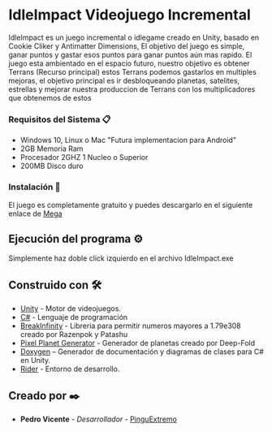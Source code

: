 # IdleImpact Videojuego Incremental

IdleImpact es un juego incremental o idlegame creado en Unity, basado en Cookie Cliker y Antimatter Dimensions, El objetivo del juego es simple, ganar puntos y gastar esos puntos para ganar puntos aún mas rapido. El juego esta ambientado en el espacio futuro, nuestro objetivo es obtener Terrans (Recurso principal) estos Terrans podemos gastarlos en multiples mejoras, el objetivo principal es ir desbloqueando planetas, satelites, estrellas y mejorar nuestra produccion de Terrans con los multiplicadores que obtenemos de estos


### Requisitos del Sistema 📋

* Windows 10, Linux o Mac "Futura implementacion para Android"
* 2GB Memoria Ram
* Procesador 2GHZ 1 Nucleo o Superior
* 200MB Disco duro

### Instalación 🔧

El juego es completamente gratuito y puedes descargarlo en el siguiente enlace de [Mega](https://mega.nz/file/uIZ3RYDL#wc_0JNYEfVCc_KEJ5ghT9bEt3MSrHYmN-4xwXveGa3Y)

## Ejecución del programa ⚙️

Simplemente haz doble click izquierdo en el archivo IdleImpact.exe

## Construido con 🛠️

* [Unity](https://unity.com) - Motor de videojuegos.
* [C#](https://www.flaticon.es) - Lenguaje de programación
* [BreakInfinity](https://github.com/Razenpok/BreakInfinity.cs) - Libreria para permitir numeros mayores a 1.79e308 creado por Razenpok y Patashu
* [Pixel Planet Generator](https://deep-fold.itch.io/pixel-planet-generator) - Generador de planetas creado por Deep-Fold
* [Doxygen](https://www.doxygen.nl/index.html) – Generador de documentación y diagramas de clases para C# en Unity.
* [Rider](https://www.jetbrains.com/es-es/rider/) - Entorno de desarrollo.

## Creado por ✒️

* **Pedro Vicente** - *Desarrollador* - [PinguExtremo](https://github.com/PinguExtremo)
